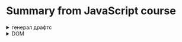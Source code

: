 <!-- 
<details> <summary>  HTML </summary>  </details> 
-->
# Summary from JavaScript course

<details> <summary>генерал драфтс</summary>  
Классный пример как подходить к разработке аппа, исходя из нарисовки функционала

<img src="https://i.ibb.co/89smpkp/image.png" alt="image" border="0">

</details>   

<details> <summary>  DOM </summary> 

## Document Object Model
  
В двух словах - API позвoляющая джс взаимодействовать с HTML & CSS.

    document.querySelector('.check').addEventListener('click', function () {
      document.querySelector('.modal').classList.add('hidden');
    });

Где `document` - object, `querySelector` `addEventListener` `classList` - methods. Методы:

`querySelector` `querySelectorAll` - внутрь в формате `('.modal')` прописываеться клас/ид обьекта. querySelectorAll выделяет все обьекты по запросу. querySelector - только первый в коде

`btnsModal[i].addEventListener('click', function () {});` - добавляет к ожиданию клика на елемент, в последствии обращается к функции, что стоит вторым аргументом. функция обязательно должна быть Expression.

</details> 



